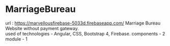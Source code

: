# MarriageBureau
url : https://marvellousfirebase-5033d.firebaseapp.com/
Marriage Bureau Website without payment gateway.  
used of technologies - Angular, CSS, Bootstrap 4, Firebase.
components - 2
module - 1
